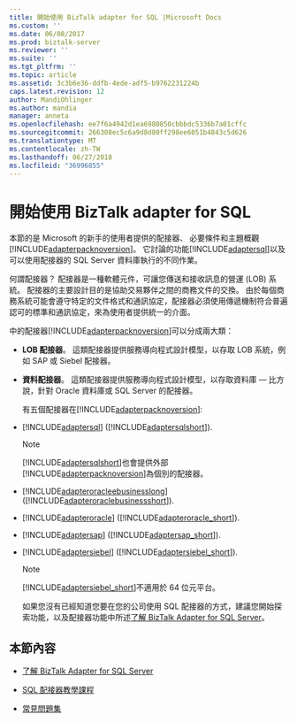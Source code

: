 ```yaml
---
title: 開始使用 BizTalk adapter for SQL |Microsoft Docs
ms.custom: ''
ms.date: 06/08/2017
ms.prod: biztalk-server
ms.reviewer: ''
ms.suite: ''
ms.tgt_pltfrm: ''
ms.topic: article
ms.assetid: 3c3b6e36-ddfb-4ede-adf5-b9762231224b
caps.latest.revision: 12
author: MandiOhlinger
ms.author: mandia
manager: anneta
ms.openlocfilehash: ee7f6a4942d1ea6980850cbbbdc5336b7a01cffc
ms.sourcegitcommit: 266308ec5c6a9d8d80ff298ee6051b4843c5d626
ms.translationtype: MT
ms.contentlocale: zh-TW
ms.lasthandoff: 06/27/2018
ms.locfileid: "36996855"
---
```

# <a name="get-started-with-the-biztalk-adapter-for-sql"></a>開始使用 BizTalk adapter for SQL

  
 本節的是 Microsoft 的新手的使用者提供的配接器、 必要條件和主題概觀[!INCLUDE[adapterpacknoversion](../../includes/adapterpacknoversion-md.md)]。 它討論的功能[!INCLUDE[adaptersql](../../includes/adaptersql-md.md)]以及可以使用配接器的 SQL Server 資料庫執行的不同作業。  
  
 何謂配接器？ 配接器是一種軟體元件，可讓您傳送和接收訊息的營運 (LOB) 系統。 配接器的主要設計目的是協助交易夥伴之間的商務文件的交換。 由於每個商務系統可能會遵守特定的文件格式和通訊協定，配接器必須使用傳遞機制符合普遍認可的標準和通訊協定，來為使用者提供統一的介面。  
  
 中的配接器[!INCLUDE[adapterpacknoversion](../../includes/adapterpacknoversion-md.md)]可以分成兩大類：  
  
- **LOB 配接器**。 這類配接器提供服務導向程式設計模型，以存取 LOB 系統，例如 SAP 或 Siebel 配接器。  
  
- **資料配接器**。 這類配接器提供服務導向程式設計模型，以存取資料庫 — 比方說，針對 Oracle 資料庫或 SQL Server 的配接器。  
  
  有五個配接器在[!INCLUDE[adapterpacknoversion](../../includes/adapterpacknoversion-md.md)]:  
  
- [!INCLUDE[adaptersql](../../includes/adaptersql-md.md)] ([!INCLUDE[adaptersqlshort](../../includes/adaptersqlshort-md.md)]).  
  
  > [!NOTE]
  >  [!INCLUDE[adaptersqlshort](../../includes/adaptersqlshort-md.md)]也會提供外部[!INCLUDE[adapterpacknoversion](../../includes/adapterpacknoversion-md.md)]為個別的配接器。  
  
- [!INCLUDE[adapteroracleebusinesslong](../../includes/adapteroracleebusinesslong-md.md)] ([!INCLUDE[adapteroraclebusinessshort](../../includes/adapteroraclebusinessshort-md.md)]).  
  
- [!INCLUDE[adapteroracle](../../includes/adapteroracle-md.md)] ([!INCLUDE[adapteroracle_short](../../includes/adapteroracle-short-md.md)]).  
  
- [!INCLUDE[adaptersap](../../includes/adaptersap-md.md)] ([!INCLUDE[adaptersap_short](../../includes/adaptersap-short-md.md)]).  
  
- [!INCLUDE[adaptersiebel](../../includes/adaptersiebel-md.md)] ([!INCLUDE[adaptersiebel_short](../../includes/adaptersiebel-short-md.md)]).  
  
  > [!NOTE]
  >  [!INCLUDE[adaptersiebel_short](../../includes/adaptersiebel-short-md.md)]不適用於 64 位元平台。  
  
  如果您沒有已經知道您要在您的公司使用 SQL 配接器的方式，建議您開始探索功能，以及配接器功能中所述[了解 BizTalk Adapter for SQL Server](../../adapters-and-accelerators/adapter-sql/understand-biztalk-adapter-for-sql-server.md)。  
  
## <a name="in-this-section"></a>本節內容  
  
-   [了解 BizTalk Adapter for SQL Server](../../adapters-and-accelerators/adapter-sql/understand-biztalk-adapter-for-sql-server.md)  
  
-   [SQL 配接器教學課程](../../adapters-and-accelerators/adapter-sql/sql-adapter-tutorials.md)  
  
-   [常見問題集](../../adapters-and-accelerators/adapter-sql/sql-adapter-faqs.md)